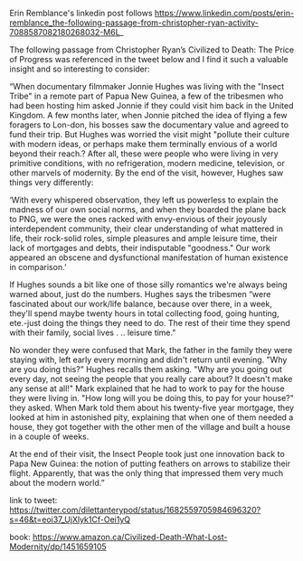 Erin Remblance's linkedin post follows https://www.linkedin.com/posts/erin-remblance_the-following-passage-from-christopher-ryan-activity-7088587082180268032-M6L_

The following passage from Christopher Ryan’s Civilized to Death: The Price of Progress was referenced in the tweet below and I find it such a valuable insight and so interesting to consider:

“When documentary filmmaker Jonnie Hughes was living with the "Insect Tribe" in a remote part of Papua New Guinea, a few of the tribesmen who had been hosting him asked Jonnie if they could visit him back in the United Kingdom. A few months later, when Jonnie pitched the idea of flying a few foragers to Lon-don, his bosses saw the documentary value and agreed to fund their trip. But Hughes was worried the visit might "pollute their culture with modern ideas, or perhaps make them terminally envious of a world beyond their reach.? After all, these were people who were living in very primitive conditions, with no refrigeration, modern medicine, television, or other marvels of modernity. By the end of the visit, however, Hughes saw things very differently:

‘With every whispered observation, they left us powerless to explain the madness of our own social norms, and when they boarded the plane back to PNG, we were the ones racked with envy-envious of their joyously interdependent community, their clear understanding of what mattered in life, their rock-solid roles, simple pleasures and ample leisure time, their lack of mortgages and debts, their indisputable "goodness." Our work appeared an obscene and dysfunctional manifestation of human existence in comparison.’

If Hughes sounds a bit like one of those silly romantics we're always being warned about, just do the numbers. Hughes says the tribesmen “were fascinated about our work/life balance, because over there, in a week, they'll spend maybe twenty hours in total collecting food, going hunting, ete.-just doing the things they need to do. The rest of their time they spend with their family, social lives . .. leisure time."

No wonder they were confused that Mark, the father in the family they were staying with, left early every morning and didn't return until evening. "Why are you doing this?" Hughes recalls them asking. "Why are you going out every day, not seeing the people that you really care about? It doesn't make any sense at all!" Mark explained that he had to work to pay for the house they were living in. "How long will you be doing this, to pay for your house?" they asked. When Mark told them about his twenty-five year mortgage, they looked at him in astonished pity, explaining that when one of them needed a house, they got together with the other men of the village and built a house in a couple of weeks.

At the end of their visit, the Insect People took just one innovation back to Papa New Guinea: the notion of putting feathers on arrows to stabilize their flight. Apparently, that was the only thing that impressed them very much about the modern world.”

link to tweet: https://twitter.com/dilettanterypod/status/1682559705984696320?s=46&t=eoi37_UjXlyk1Cf-Oei1yQ

book: https://www.amazon.ca/Civilized-Death-What-Lost-Modernity/dp/1451659105
